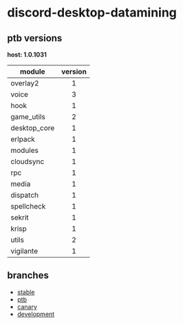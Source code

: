 # discord-desktop-datamining

## ptb versions

**host: 1.0.1031**

| module | version |
| ------ | :-----: |
| overlay2 | 1 |
| voice | 3 |
| hook | 1 |
| game_utils | 2 |
| desktop_core | 1 |
| erlpack | 1 |
| modules | 1 |
| cloudsync | 1 |
| rpc | 1 |
| media | 1 |
| dispatch | 1 |
| spellcheck | 1 |
| sekrit | 1 |
| krisp | 1 |
| utils | 2 |
| vigilante | 1 |

## branches

- [stable](https://github.com/OpenAsar/discord-desktop-datamining/tree/stable)
- [ptb](https://github.com/OpenAsar/discord-desktop-datamining/tree/ptb)
- [canary](https://github.com/OpenAsar/discord-desktop-datamining/tree/canary)
- [development](https://github.com/OpenAsar/discord-desktop-datamining/tree/development)